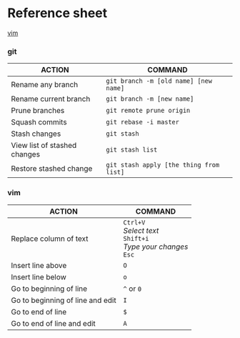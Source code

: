 # Reference sheet
[vim](#vim)

### git
| ACTION | COMMAND |
|--------|---------|
|Rename any branch|`git branch -m [old name] [new name]`|
|Rename current branch|`git branch -m [new name]`|
|Prune branches|`git remote prune origin`|
|Squash commits|`git rebase -i master`|
|Stash changes|`git stash`|
|View list of stashed changes|`git stash list`|
|Restore stashed change|`git stash apply [the thing from list]`|

### vim<a name="vim"></a>
| ACTION | COMMAND |
|--------|---------|
|Replace column of text|`Ctrl+V`<br>_Select text_<br>`Shift+i`<br>_Type your changes_<br>`Esc`|
Insert line above|`O`|
Insert line below|`o`|
Go to beginning of line|`^` or `0`|
Go to beginning of line and edit|`I`|
Go to end of line|`$`|
Go to end of line and edit|`A`|
